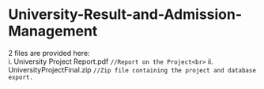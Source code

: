 # University-Result-and-Admission-Management<br>
2 files are provided here:<br>
i. University Project Report.pdf   `//Report on the Project<br>`
ii. UniversityProjectFinal.zip	   `//Zip file containing the project and database export.`

